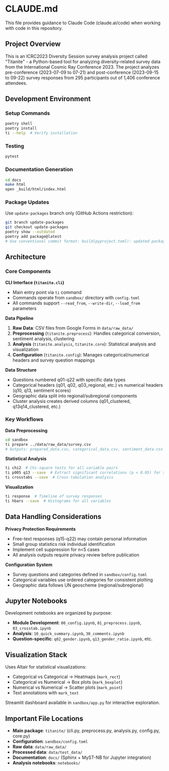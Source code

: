 # CLAUDE.md

This file provides guidance to Claude Code (claude.ai/code) when working with code in this repository.

## Project Overview

This is an ICRC2023 Diversity Session survey analysis project called "Titanite" - a Python-based tool for analyzing diversity-related survey data from the International Cosmic Ray Conference 2023. The project analyzes pre-conference (2023-07-09 to 07-21) and post-conference (2023-09-15 to 09-22) survey responses from 295 participants out of 1,406 conference attendees.

## Development Environment

### Setup Commands
```bash
poetry shell
poetry install
ti --help  # Verify installation
```

### Testing
```bash
pytest
```

### Documentation Generation
```bash
cd docs
make html
open _build/html/index.html
```

### Package Updates
Use `update-packages` branch only (GitHub Actions restriction):
```bash
git branch update-packages
git checkout update-packages
poetry show --outdated
poetry add package@latest
# Use conventional commit format: build(pyproject.toml): updated package: x.y.z -> X.Y.Z
```

## Architecture

### Core Components

**CLI Interface (`titanite.cli`)**
- Main entry point via `ti` command
- Commands operate from `sandbox/` directory with `config.toml`
- All commands support `--read_from`, `--write-dir`, `--load_from` parameters

**Data Pipeline**
1. **Raw Data**: CSV files from Google Forms in `data/raw_data/`
2. **Preprocessing** (`titanite.preprocess`): Handles categorical conversion, sentiment analysis, clustering
3. **Analysis** (`titanite.analysis`, `titanite.core`): Statistical analysis and visualization
4. **Configuration** (`titanite.config`): Manages categorical/numerical headers and survey question mappings

**Data Structure**
- Questions numbered q01-q22 with specific data types
- Categorical headers (q01, q02, q03_regional, etc.) vs numerical headers (q10, q13, sentiment scores)
- Geographic data split into regional/subregional components
- Cluster analysis creates derived columns (q01_clustered, q13q14_clustered, etc.)

### Key Workflows

**Data Preprocessing**
```bash
cd sandbox
ti prepare ../data/raw_data/survey.csv
# Outputs: prepared_data.csv, categorical_data.csv, sentiment_data.csv
```

**Statistical Analysis**
```bash
ti chi2  # Chi-square tests for all variable pairs
ti p005 q13 --save  # Extract significant correlations (p < 0.05) for specific column
ti crosstabs --save  # Cross-tabulation analysis
```

**Visualization**
```bash
ti response  # Timeline of survey responses
ti hbars --save  # Histograms for all variables
```

## Data Handling Considerations

**Privacy Protection Requirements**
- Free-text responses (q15-q22) may contain personal information
- Small group statistics risk individual identification
- Implement cell suppression for n<5 cases
- All analysis outputs require privacy review before publication

**Configuration System**
- Survey questions and categories defined in `sandbox/config.toml`
- Categorical variables use ordered categories for consistent plotting
- Geographic data follows UN geoscheme (regional/subregional)

## Jupyter Notebooks

Development notebooks are organized by purpose:
- **Module Development**: `00_config.ipynb`, `01_preprocess.ipynb`, `03_crosstab.ipynb`
- **Analysis**: `10_quick_summary.ipynb`, `30_comments.ipynb`
- **Question-specific**: `q02_gender.ipynb`, `q13_gender_ratio.ipynb`, etc.

## Visualization Stack

Uses Altair for statistical visualizations:
- Categorical vs Categorical → Heatmaps (`mark_rect`)
- Categorical vs Numerical → Box plots (`mark_boxplot`) 
- Numerical vs Numerical → Scatter plots (`mark_point`)
- Text annotations with `mark_text`

Streamlit dashboard available in `sandbox/app.py` for interactive exploration.

## Important File Locations

- **Main package**: `titanite/` (cli.py, preprocess.py, analysis.py, config.py, core.py)
- **Configuration**: `sandbox/config.toml` 
- **Raw data**: `data/raw_data/`
- **Processed data**: `data/test_data/`
- **Documentation**: `docs/` (Sphinx + MyST-NB for Jupyter integration)
- **Analysis notebooks**: `notebooks/`